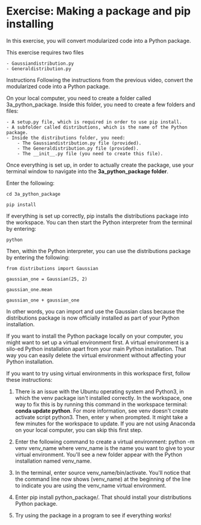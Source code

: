 # Exercise: Making a package and pip installing

In this exercise, you will convert modularized code into a Python package.

This exercise requires two files

	- Gaussiandistribution.py
	- Generaldistribution.py

Instructions
Following the instructions from the previous video, convert the modularized code into a 
Python package.

On your local computer, you need to create a folder called 3a_python_package. Inside this 
folder, you need to create a few folders and files:

	- A setup.py file, which is required in order to use pip install.
	- A subfolder called distributions, which is the name of the Python package.
	- Inside the distributions folder, you need:
		- The Gaussiandistribution.py file (provided).
		- The Generaldistribution.py file (provided).
		- The __init__.py file (you need to create this file).
		
Once everything is set up, in order to actually create the package, use your terminal 
window to navigate into the **3a_python_package folder**.

Enter the following:

```
cd 3a_python_package

pip install 
```
If everything is set up correctly, pip installs the distributions package into the workspace.
 You can then start the Python interpreter from the terminal by entering:

```
python
```
Then, within the Python interpreter, you can use the distributions package by entering the following:

```
from distributions import Gaussian

gaussian_one = Gaussian(25, 2)

gaussian_one.mean

gaussian_one + gaussian_one
```

In other words, you can import and use the Gaussian class because the distributions package is now 
officially installed as part of your Python installation.


If you want to install the Python package locally on your computer, you might want to set up a virtual
 environment first. A virtual environment is a silo-ed Python installation apart from your main Python 
 installation. That way you can easily delete the virtual environment without affecting your Python
 installation.

If you want to try using virtual environments in this workspace first, follow these instructions:

1. There is an issue with the Ubuntu operating system and Python3, in which the venv package isn't installed 
correctly. In the workspace, one way to fix this is by running this command in the workspace terminal: **conda update python**. 
For more information, see venv doesn't create activate script python3. Then, enter y when prompted. It might
 take a few minutes for the workspace to update. If you are not using Anaconda on your local computer, you can skip this first step.
 
2. Enter the following command to create a virtual environment: python -m venv venv_name where venv_name is 
the name you want to give to your virtual environment. You'll see a new folder appear with the Python 
installation named venv_name.

3. In the terminal, enter source venv_name/bin/activate. You'll notice that the command line now shows (venv_name)
at the beginning of the line to indicate you are using the venv_name virtual environment.

4. Enter pip install python_package/. That should install your distributions Python package.

5. Try using the package in a program to see if everything works!

